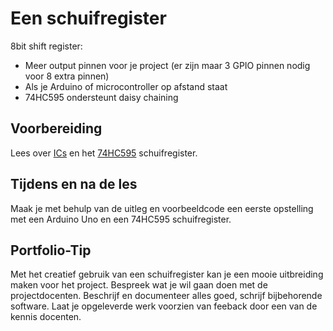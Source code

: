 # Een schuifregister

 8bit shift register:
 - Meer output pinnen voor je project (er zijn maar 3 GPIO pinnen nodig voor 8 extra pinnen)
 - Als je Arduino of microcontroller op afstand staat
 - 74HC595 ondersteunt daisy chaining  

## Voorbereiding

Lees over [ICs](../hardware-interfacing/elektronische-componenten/ic/README.md) en het [74HC595](../hardware-interfacing/elektronische-componenten/ic/74HC595/README.md) schuifregister.

## Tijdens en na de les

Maak je met behulp van de uitleg en voorbeeldcode een eerste opstelling met een Arduino Uno en een 74HC595 schuifregister.

## Portfolio-Tip

Met het creatief gebruik van een schuifregister kan je een mooie uitbreiding maken voor het project. Bespreek wat je wil gaan doen met de projectdocenten. Beschrijf en documenteer alles goed, schrijf bijbehorende software. Laat je opgeleverde werk voorzien van feeback door een van de kennis docenten. 
